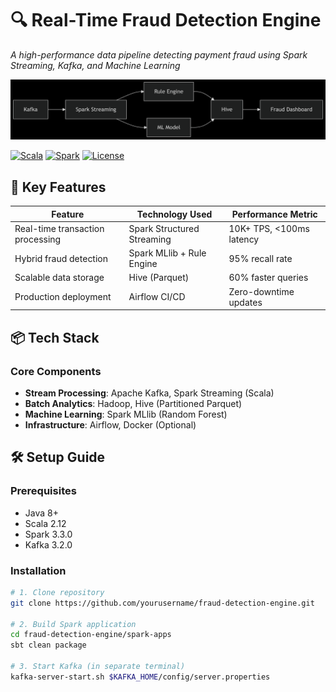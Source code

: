 # 🔍 Real-Time Fraud Detection Engine 
*A high-performance data pipeline detecting payment fraud using Spark Streaming, Kafka, and Machine Learning*

![Architecture Diagram](https://raw.githubusercontent.com/data-geek-007/Real-Time-Fraud-Detection-System-for-Financial-Transactions/main/architecture.png)

[![Scala](https://img.shields.io/badge/Scala-2.12-red)](https://scala-lang.org)
[![Spark](https://img.shields.io/badge/Spark-3.3.0-blue)](https://spark.apache.org)
[![License](https://img.shields.io/badge/License-Apache_2.0-green)](LICENSE)

## 🚀 Key Features
| Feature                          | Technology Used           | Performance Metric       |
|----------------------------------|---------------------------|--------------------------|
| Real-time transaction processing | Spark Structured Streaming | 10K+ TPS, <100ms latency |
| Hybrid fraud detection           | Spark MLlib + Rule Engine | 95% recall rate         |
| Scalable data storage            | Hive (Parquet)            | 60% faster queries      |
| Production deployment            | Airflow CI/CD             | Zero-downtime updates   |

## 📦 Tech Stack
### Core Components
- **Stream Processing**: Apache Kafka, Spark Streaming (Scala)
- **Batch Analytics**: Hadoop, Hive (Partitioned Parquet)
- **Machine Learning**: Spark MLlib (Random Forest)
- **Infrastructure**: Airflow, Docker (Optional)

## 🛠️ Setup Guide
### Prerequisites
- Java 8+
- Scala 2.12
- Spark 3.3.0
- Kafka 3.2.0

### Installation
```bash
# 1. Clone repository
git clone https://github.com/yourusername/fraud-detection-engine.git

# 2. Build Spark application
cd fraud-detection-engine/spark-apps
sbt clean package

# 3. Start Kafka (in separate terminal)
kafka-server-start.sh $KAFKA_HOME/config/server.properties
